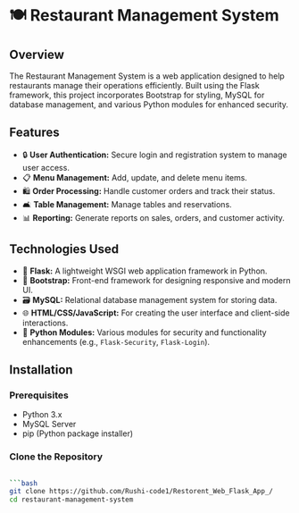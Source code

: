 # 🍽️ Restaurant Management System

## Overview

The Restaurant Management System is a web application designed to help restaurants manage their operations efficiently. Built using the Flask framework, this project incorporates Bootstrap for styling, MySQL for database management, and various Python modules for enhanced security.

## Features

- 🔒 **User Authentication:** Secure login and registration system to manage user access.
- 📋 **Menu Management:** Add, update, and delete menu items.
- 🛍️ **Order Processing:** Handle customer orders and track their status.
- 🛋️ **Table Management:** Manage tables and reservations.
- 📊 **Reporting:** Generate reports on sales, orders, and customer activity.

## Technologies Used

- 🐍 **Flask:** A lightweight WSGI web application framework in Python.
- 🎨 **Bootstrap:** Front-end framework for designing responsive and modern UI.
- 🗃️ **MySQL:** Relational database management system for storing data.
- 🌐 **HTML/CSS/JavaScript:** For creating the user interface and client-side interactions.
- 🔐 **Python Modules:** Various modules for security and functionality enhancements (e.g., `Flask-Security`, `Flask-Login`).

## Installation

### Prerequisites

- Python 3.x
- MySQL Server
- pip (Python package installer)

### Clone the Repository

```bash

```bash
git clone https://github.com/Rushi-code1/Restorent_Web_Flask_App_/
cd restaurant-management-system
